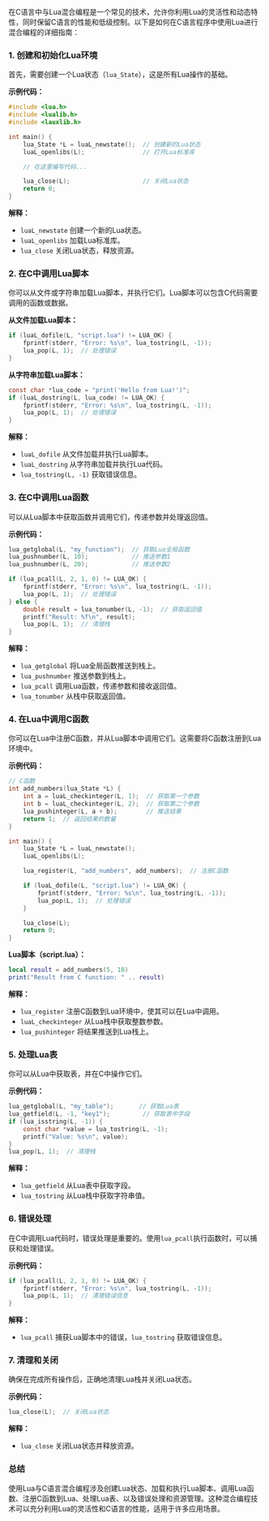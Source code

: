 在C语言中与Lua混合编程是一个常见的技术，允许你利用Lua的灵活性和动态特性，同时保留C语言的性能和低级控制。以下是如何在C语言程序中使用Lua进行混合编程的详细指南：

### 1. **创建和初始化Lua环境**

首先，需要创建一个Lua状态（`lua_State`），这是所有Lua操作的基础。

**示例代码：**

```c
#include <lua.h>
#include <lualib.h>
#include <lauxlib.h>

int main() {
    lua_State *L = luaL_newstate();  // 创建新的Lua状态
    luaL_openlibs(L);                // 打开Lua标准库

    // 在这里编写代码...

    lua_close(L);                    // 关闭Lua状态
    return 0;
}
```

**解释：**
- `luaL_newstate` 创建一个新的Lua状态。
- `luaL_openlibs` 加载Lua标准库。
- `lua_close` 关闭Lua状态，释放资源。

### 2. **在C中调用Lua脚本**

你可以从文件或字符串加载Lua脚本，并执行它们。Lua脚本可以包含C代码需要调用的函数或数据。

**从文件加载Lua脚本：**

```c
if (luaL_dofile(L, "script.lua") != LUA_OK) {
    fprintf(stderr, "Error: %s\n", lua_tostring(L, -1));
    lua_pop(L, 1);  // 处理错误
}
```

**从字符串加载Lua脚本：**

```c
const char *lua_code = "print('Hello from Lua!')";
if (luaL_dostring(L, lua_code) != LUA_OK) {
    fprintf(stderr, "Error: %s\n", lua_tostring(L, -1));
    lua_pop(L, 1);  // 处理错误
}
```

**解释：**
- `luaL_dofile` 从文件加载并执行Lua脚本。
- `luaL_dostring` 从字符串加载并执行Lua代码。
- `lua_tostring(L, -1)` 获取错误信息。

### 3. **在C中调用Lua函数**

可以从Lua脚本中获取函数并调用它们，传递参数并处理返回值。

**示例代码：**

```c
lua_getglobal(L, "my_function");  // 获取Lua全局函数
lua_pushnumber(L, 10);            // 推送参数1
lua_pushnumber(L, 20);            // 推送参数2

if (lua_pcall(L, 2, 1, 0) != LUA_OK) {
    fprintf(stderr, "Error: %s\n", lua_tostring(L, -1));
    lua_pop(L, 1);  // 处理错误
} else {
    double result = lua_tonumber(L, -1);  // 获取返回值
    printf("Result: %f\n", result);
    lua_pop(L, 1);  // 清理栈
}
```

**解释：**
- `lua_getglobal` 将Lua全局函数推送到栈上。
- `lua_pushnumber` 推送参数到栈上。
- `lua_pcall` 调用Lua函数，传递参数和接收返回值。
- `lua_tonumber` 从栈中获取返回值。

### 4. **在Lua中调用C函数**

你可以在Lua中注册C函数，并从Lua脚本中调用它们。这需要将C函数注册到Lua环境中。

**示例代码：**

```c
// C函数
int add_numbers(lua_State *L) {
    int a = luaL_checkinteger(L, 1);  // 获取第一个参数
    int b = luaL_checkinteger(L, 2);  // 获取第二个参数
    lua_pushinteger(L, a + b);        // 推送结果
    return 1;  // 返回结果的数量
}

int main() {
    lua_State *L = luaL_newstate();  
    luaL_openlibs(L);

    lua_register(L, "add_numbers", add_numbers);  // 注册C函数

    if (luaL_dofile(L, "script.lua") != LUA_OK) {
        fprintf(stderr, "Error: %s\n", lua_tostring(L, -1));
        lua_pop(L, 1);  // 处理错误
    }

    lua_close(L);
    return 0;
}
```

**Lua脚本（script.lua）：**

```lua
local result = add_numbers(5, 10)
print("Result from C function: " .. result)
```

**解释：**
- `lua_register` 注册C函数到Lua环境中，使其可以在Lua中调用。
- `luaL_checkinteger` 从Lua栈中获取整数参数。
- `lua_pushinteger` 将结果推送到Lua栈上。

### 5. **处理Lua表**

你可以从Lua中获取表，并在C中操作它们。

**示例代码：**

```c
lua_getglobal(L, "my_table");       // 获取Lua表
lua_getfield(L, -1, "key1");         // 获取表中字段
if (lua_isstring(L, -1)) {
    const char *value = lua_tostring(L, -1);
    printf("Value: %s\n", value);
}
lua_pop(L, 1);  // 清理栈
```

**解释：**
- `lua_getfield` 从Lua表中获取字段。
- `lua_tostring` 从Lua栈中获取字符串值。

### 6. **错误处理**

在C中调用Lua代码时，错误处理是重要的。使用`lua_pcall`执行函数时，可以捕获和处理错误。

**示例代码：**

```c
if (lua_pcall(L, 2, 1, 0) != LUA_OK) {
    fprintf(stderr, "Error: %s\n", lua_tostring(L, -1));
    lua_pop(L, 1);  // 清理错误信息
}
```

**解释：**
- `lua_pcall` 捕获Lua脚本中的错误，`lua_tostring` 获取错误信息。

### 7. **清理和关闭**

确保在完成所有操作后，正确地清理Lua栈并关闭Lua状态。

**示例代码：**

```c
lua_close(L);  // 关闭Lua状态
```

**解释：**
- `lua_close` 关闭Lua状态并释放资源。

### 总结

使用Lua与C语言混合编程涉及创建Lua状态、加载和执行Lua脚本、调用Lua函数、注册C函数到Lua、处理Lua表、以及错误处理和资源管理。这种混合编程技术可以充分利用Lua的灵活性和C语言的性能，适用于许多应用场景。